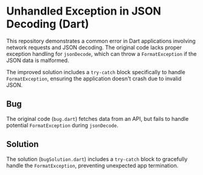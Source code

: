 # Unhandled Exception in JSON Decoding (Dart)

This repository demonstrates a common error in Dart applications involving network requests and JSON decoding. The original code lacks proper exception handling for `jsonDecode`, which can throw a `FormatException` if the JSON data is malformed.

The improved solution includes a `try-catch` block specifically to handle `FormatException`, ensuring the application doesn't crash due to invalid JSON.

## Bug
The original code (`bug.dart`) fetches data from an API, but fails to handle potential `FormatException` during `jsonDecode`.

## Solution
The solution (`bugSolution.dart`) includes a `try-catch` block to gracefully handle the `FormatException`, preventing unexpected app termination.